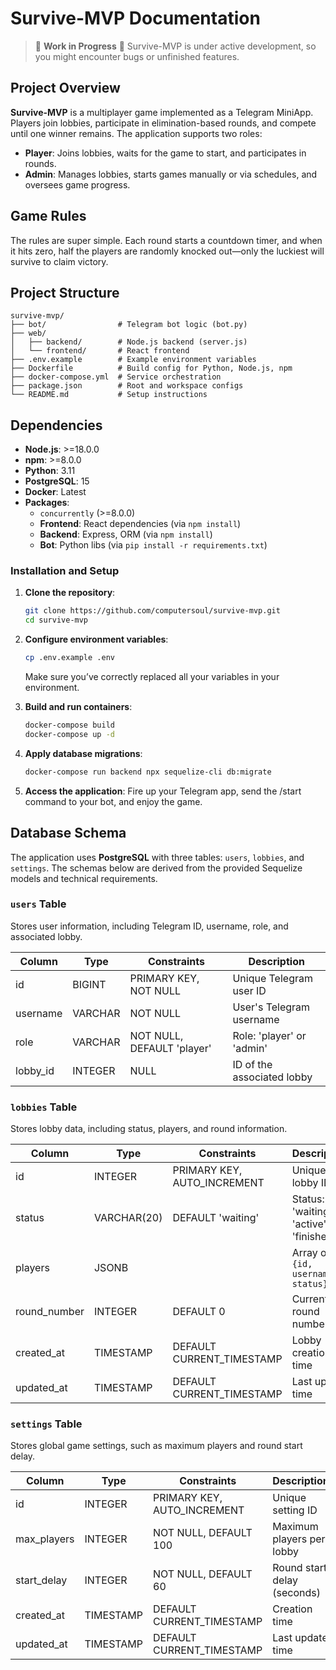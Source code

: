 # Survive-MVP Documentation

> 🚧 **Work in Progress** 🚧
> Survive-MVP is under active development, so you might encounter bugs or unfinished features.

## Project Overview

**Survive-MVP** is a multiplayer game implemented as a Telegram MiniApp. Players join lobbies, participate in elimination-based rounds, and compete until one winner remains. The application supports two roles:

- **Player**: Joins lobbies, waits for the game to start, and participates in rounds.
- **Admin**: Manages lobbies, starts games manually or via schedules, and oversees game progress.

## Game Rules

The rules are super simple. Each round starts a countdown timer, and when it hits zero, half the players are randomly knocked out—only the luckiest will survive to claim victory.

## Project Structure

```
survive-mvp/
├── bot/                # Telegram bot logic (bot.py)
├── web/
│   ├── backend/        # Node.js backend (server.js)
│   └── frontend/       # React frontend
├── .env.example        # Example environment variables
├── Dockerfile          # Build config for Python, Node.js, npm
├── docker-compose.yml  # Service orchestration
├── package.json        # Root and workspace configs
└── README.md           # Setup instructions
```

## Dependencies

- **Node.js**: >=18.0.0
- **npm**: >=8.0.0
- **Python**: 3.11
- **PostgreSQL**: 15
- **Docker**: Latest
- **Packages**:
  - `concurrently` (>=8.0.0)
  - **Frontend**: React dependencies (via `npm install`)
  - **Backend**: Express, ORM (via `npm install`)
  - **Bot**: Python libs (via `pip install -r requirements.txt`)

### Installation and Setup

1. **Clone the repository**:

   ```bash
   git clone https://github.com/computersoul/survive-mvp.git
   cd survive-mvp
   ```

2. **Configure environment variables**:

   ```bash
   cp .env.example .env
   ```
   Make sure you’ve correctly replaced all your variables in your environment.

3. **Build and run containers**:

   ```bash
   docker-compose build
   docker-compose up -d
   ```

4. **Apply database migrations**:

   ```bash
   docker-compose run backend npx sequelize-cli db:migrate
   ```

5. **Access the application**:
   Fire up your Telegram app, send the /start command to your  bot, and enjoy the game.


## Database Schema

The application uses **PostgreSQL** with three tables: `users`, `lobbies`, and `settings`. The schemas below are derived from the provided Sequelize models and technical requirements.

### `users` Table

Stores user information, including Telegram ID, username, role, and associated lobby.

| Column | Type | Constraints | Description |
| --- | --- | --- | --- |
| id | BIGINT | PRIMARY KEY, NOT NULL | Unique Telegram user ID |
| username | VARCHAR | NOT NULL | User's Telegram username |
| role | VARCHAR | NOT NULL, DEFAULT 'player' | Role: 'player' or 'admin' |
| lobby_id | INTEGER | NULL | ID of the associated lobby |

### `lobbies` Table

Stores lobby data, including status, players, and round information.

| Column | Type | Constraints | Description |
| --- | --- | --- | --- |
| id | INTEGER | PRIMARY KEY, AUTO_INCREMENT | Unique lobby ID |
| status | VARCHAR(20) | DEFAULT 'waiting' | Status: 'waiting', 'active', 'finished' |
| players | JSONB |  | Array of `{id, username, status}` |
| round_number | INTEGER | DEFAULT 0 | Current round number |
| created_at | TIMESTAMP | DEFAULT CURRENT_TIMESTAMP | Lobby creation time |
| updated_at | TIMESTAMP | DEFAULT CURRENT_TIMESTAMP | Last update time |

### `settings` Table

Stores global game settings, such as maximum players and round start delay.

| Column | Type | Constraints | Description |
| --- | --- | --- | --- |
| id | INTEGER | PRIMARY KEY, AUTO_INCREMENT | Unique setting ID |
| max_players | INTEGER | NOT NULL, DEFAULT 100 | Maximum players per lobby |
| start_delay | INTEGER | NOT NULL, DEFAULT 60 | Round start delay (seconds) |
| created_at | TIMESTAMP | DEFAULT CURRENT_TIMESTAMP | Creation time |
| updated_at | TIMESTAMP | DEFAULT CURRENT_TIMESTAMP | Last update time |

